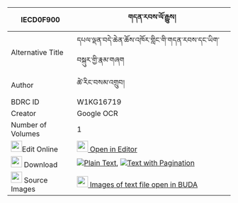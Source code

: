 |IECD0F900|གདན་རབས་ལོ་རྒྱུས། 
| --- | --- 
|Alternative Title |དཔལ་ལྡན་བདེ་ཆེན་ཆོས་འཁོར་གླིང་གི་གདན་རབས་དང་ཡིག་བསྐུར་གྱི་རྣམ་གཞག
|Author| ཚེ་རིང་བསམ་འགྲུབ།
|BDRC ID | W1KG16719
|Creator | Google OCR
|Number of Volumes| 1
|<img width="25" src="https://img.icons8.com/color/25/000000/edit-property.png">Edit Online| [<img width="25" src="https://avatars.githubusercontent.com/u/45091458?s=200&v=4"> Open in Editor](http://editor.openpecha.org/IECD0F900)
|<img width="25" src="https://img.icons8.com/fluent/48/000000/download-2.png"/>  Download | [![](https://img.icons8.com/color/20/000000/txt.png)Plain Text](https://github.com/Openpecha/IECD0F900/releases/download/v2/denrab_logyu_plain_IECD0F900.zip), [![](https://img.icons8.com/color/20/000000/txt.png)Text with Pagination](https://github.com/Openpecha/IECD0F900/releases/download/v2/denrab_logyu_pages_IECD0F900.zip)
|<img width="25" src="https://img.icons8.com/plasticine/100/000000/pictures-folder.png"/>  Source Images | [<img width="25" src="https://library.bdrc.io/icons/BUDA-small.svg"> Images of text file open in BUDA](https://library.bdrc.io/show/bdr:W1KG16719)
